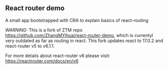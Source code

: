 ## React router demo

A small app bootstrapped with CRA to explain basics of react-routing

_WARNING:_ This is a fork of ZTM repo https://github.com/ZhangMYihua/react-router-demo, which is currentyl very outdated as far as routing in react.
This fork updates react to 17.0.2 and react-router v5 to v6.1.1.

For more details about react-router v6 please visit: https://reactrouter.com/docs/en/v6
